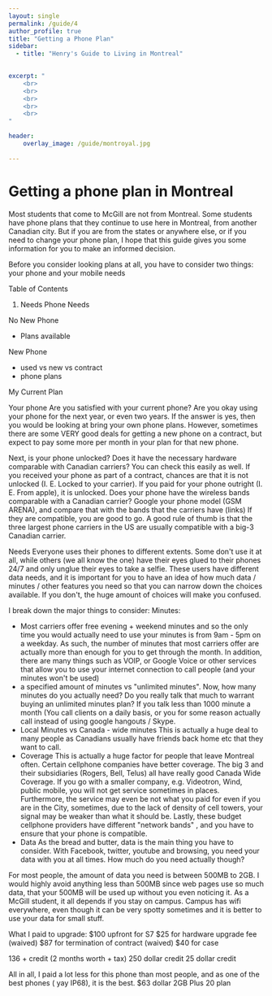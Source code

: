 ```yaml
---
layout: single
permalink: /guide/4
author_profile: true
title: "Getting a Phone Plan"
sidebar:
  - title: "Henry's Guide to Living in Montreal"
    

excerpt: "
    <br>
    <br>
    <br>
    <br>
    <br>
"

header:
    overlay_image: /guide/montroyal.jpg  
    
---
```


# Getting a phone plan in Montreal

Most students that come to McGill are not from Montreal. Some students have phone  plans that they continue to use here in Montreal, from another Canadian city. But if you are from the states or anywhere else, or if you need to change your phone plan, I hope that this guide gives you some information for you to make an informed decision.

Before you consider looking plans at all, you have to consider two things: your phone and your mobile needs 

Table of Contents 
1. Needs 
	Phone 
	Needs 

No New Phone 
- Plans available

New Phone
- used vs new vs contract 
- phone plans 

My Current Plan 

	
Your phone 
Are you satisfied with your current phone? Are you okay using your phone for the next year, or even two years. If the answer is yes, then you would be looking at bring your own phone plans. However, sometimes there are some VERY good deals for getting a new phone on a contract, but expect to pay some more per month in your plan for that new phone. 

Next, is your phone unlocked? Does it have the necessary hardware comparable with Canadian carriers? You can check this easily as well. If you received your phone as part of a contract, chances are that it is not unlocked (I. E.  Locked to your carrier). If you paid for your phone outright (I. E.  From apple), it is unlocked. 
Does your phone have the wireless bands comparable with a Canadian carrier? 
Google your phone model (GSM ARENA), and compare that with the bands that the carriers have (links) If they are compatible, you are good to go. A good rule of thumb is that the three largest phone carriers in the US are usually compatible with a big-3 Canadian carrier. 

Needs
Everyone uses their phones to different extents. Some don't use it at all, while others (we all know the one) have their eyes glued to their phones 24/7 and only unglue their eyes to take a selfie. These users have different data needs, and it is important for you to have an idea of how much data / minutes / other features you need so that you can narrow down the choices available. If you don't, the huge amount of choices will make you confused. 

I break down the major things to consider: 
Minutes: 
- Most carriers offer free evening + weekend minutes and so the only time you would actually need to use your minutes is from 9am - 5pm on a weekday. As such, the number of minutes that most carriers offer are actually more than enough for you to get through the month. In addition, there are many things such as VOIP, or Google Voice or other services that allow you to use your internet connection to call people (and your minutes won't be used) 
- a specified amount of minutes vs "unlimited minutes". Now, how many minutes do you actually need? Do you really talk that much to warrant buying an unlimited minutes plan? If you talk less than 1000 minute a month (You call clients on a daily basis, or you for some reason actually call instead of using google hangouts / Skype. 
- Local Minutes vs Canada - wide minutes
	This is actually a huge deal to many people as Canadians usually have friends back home etc that they want to call. 
- Coverage
	This is actually a huge factor for people that leave Montreal often. Certain cellphone companies have better coverage. The big 3 and their subsidiaries (Rogers, Bell, Telus) all have really good Canada Wide Coverage. If you go with a smaller company, e.g. Videotron, Wind, public mobile, you will not get service sometimes in places. Furthermore, the service may even be not what you paid for even if you are in the City, sometimes, due to the lack of density of cell towers, your signal may be weaker than what it should be. Lastly, these budget cellphone providers have different "network bands" , and you have to ensure that your phone is compatible. 
- Data 
	As the bread and butter, data is the main thing you have to consider. With Facebook, twitter, youtube and browsing, you need your data with you at all times. How much do you need actually though? 

For most people, the amount of data you need is between 500MB to 2GB. I would highly avoid anything less than 500MB since web pages use so much data, that your 500MB will be used up without you even noticing it. 
As a McGill student, it all depends if you stay on campus. Campus has wifi everywhere, even though it can be very spotty sometimes and it is better to use your data for small stuff. 
 
What I paid to upgrade: 
$100 upfront for S7
$25 for hardware upgrade fee (waived)
$87 for termination of contract (waived)
$40 for case

136 + credit (2 months worth + tax) 
250 dollar credit 
25 dollar credit 

All in all, I paid a lot less for this phone than most people, and as one of the best phones ( yay IP68), it is the best. 
$63 dollar 2GB Plus 20 plan 